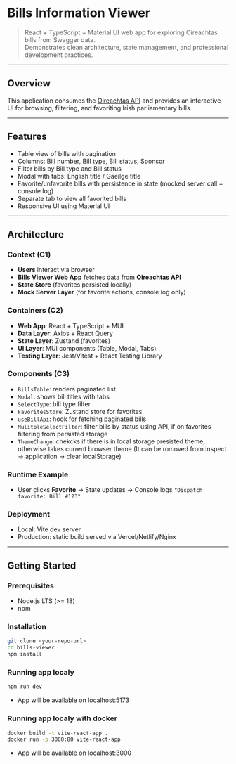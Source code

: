 # Bills Information Viewer

> React + TypeScript + Material UI web app for exploring Oireachtas bills from
> Swagger data.  
> Demonstrates clean architecture, state management, and professional
> development practices.

---

## Overview

This application consumes the [Oireachtas API](https://api.oireachtas.ie/) and
provides an interactive UI for browsing, filtering, and favoriting Irish
parliamentary bills.

---

## Features

- Table view of bills with pagination
- Columns: Bill number, Bill type, Bill status, Sponsor
- Filter bills by Bill type and Bill status
- Modal with tabs: English title / Gaeilge title
- Favorite/unfavorite bills with persistence in state (mocked server call +
  console log)
- Separate tab to view all favorited bills
- Responsive UI using Material UI

---

## Architecture

### Context (C1)

- **Users** interact via browser
- **Bills Viewer Web App** fetches data from **Oireachtas API**
- **State Store** (favorites persisted locally)
- **Mock Server Layer** (for favorite actions, console log only)

### Containers (C2)

- **Web App**: React + TypeScript + MUI
- **Data Layer**: Axios + React Query
- **State Layer**: Zustand (favorites)
- **UI Layer**: MUI components (Table, Modal, Tabs)
- **Testing Layer**: Jest/Vitest + React Testing Library

### Components (C3)

- `BillsTable`: renders paginated list
- `Modal`: shows bill titles with tabs
- `SelectType`: bill type filter
- `FavoritesStore`: Zustand store for favorites
- `useBillApi`: hook for fetching paginated bills
- `MulitpleSelectFilter`: filter bills by status using API, if on favorites
  filtering from persisted storage
- `ThemeChange`: chekcks if there is in local storage presisted theme, otherwise
  takes current browser theme (It can be romoved from inspect -> application ->
  clear localStorage)

### Runtime Example

- User clicks **Favorite** → State updates → Console logs
  `"Dispatch favorite: Bill #123"`

### Deployment

- Local: Vite dev server
- Production: static build served via Vercel/Netlify/Nginx

---

## Getting Started

### Prerequisites

- Node.js LTS (>= 18)
- npm

### Installation

```bash
git clone <your-repo-url>
cd bills-viewer
npm install
```

### Running app localy

```bash
npm run dev
```

- App will be available on localhost:5173

### Running app localy with docker

```bash
docker build -t vite-react-app .
docker run -p 3000:80 vite-react-app
```

- App will be available on localhost:3000
